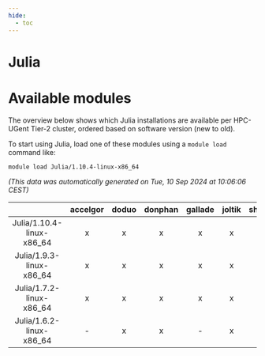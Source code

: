 ```yaml
---
hide:
  - toc
---
```


Julia
=====

# Available modules


The overview below shows which Julia installations are available per HPC-UGent Tier-2 cluster, ordered based on software version (new to old).

To start using Julia, load one of these modules using a `module load` command like:

```shell
module load Julia/1.10.4-linux-x86_64
```

*(This data was automatically generated on Tue, 10 Sep 2024 at 10:06:06 CEST)*  

| |accelgor|doduo|donphan|gallade|joltik|shinx|skitty|
| :---: | :---: | :---: | :---: | :---: | :---: | :---: | :---: |
|Julia/1.10.4-linux-x86_64|x|x|x|x|x|x|x|
|Julia/1.9.3-linux-x86_64|x|x|x|x|x|-|x|
|Julia/1.7.2-linux-x86_64|x|x|x|x|x|-|x|
|Julia/1.6.2-linux-x86_64|-|x|x|-|x|-|x|
